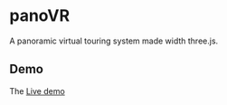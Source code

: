 # panoVR

A panoramic virtual touring system made width three.js.

## Demo

The [Live demo](https://domonji.github.io/panoVR)
